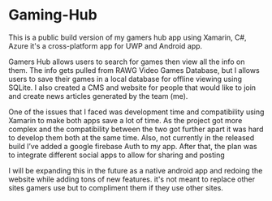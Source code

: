 # Gaming-Hub
 
This is a public build version of my gamers hub app using Xamarin, C#, Azure it's a cross-platform app for UWP and Android app. 

Gamers Hub allows users to search for games then view all the info on them. The info gets pulled from RAWG Video Games Database, but I allows users to save their games in a local database for offline viewing using SQLite. I also created a CMS and website for people that would like to join and create news articles generated by the team (me).

One of the issues that I faced was development time and compatibility using Xamarin to make both apps save a lot of time. As the project got more complex and the compatibility between the two got further apart it was hard to develop them both at the same time. Also, not currently in the released build I’ve added a google firebase Auth to my app. After that, the plan was to integrate different social apps to allow for sharing and posting

I will be expanding this in the future as a native android app and redoing the website while adding tons of new features. it's not meant to replace other sites gamers use but to compliment them if they use other sites.
